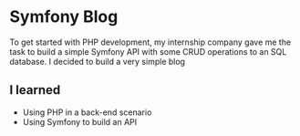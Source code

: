 # Symfony Blog

To get started with PHP development, my internship company gave me the task to build a simple Symfony API with some CRUD operations to an SQL database. I decided to build a very simple blog

## I learned

- Using PHP in a back-end scenario
- Using Symfony to build an API

